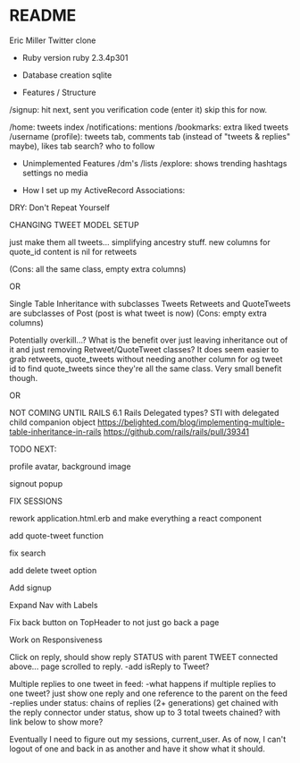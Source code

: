 # README

Eric Miller
Twitter clone

- Ruby version
  ruby 2.3.4p301
- Database creation
  sqlite

- Features / Structure

/signup: hit next, sent you verification code (enter it) skip this for now.

/home: tweets index
/notifications: mentions
/bookmarks: extra liked tweets
/username (profile): tweets tab, comments tab (instead of "tweets & replies" maybe), likes tab
search?
who to follow

- Unimplemented Features
  /dm's
  /lists
  /explore: shows trending hashtags
  settings
  no media

- How I set up my ActiveRecord Associations:

DRY: Don't Repeat Yourself

CHANGING TWEET MODEL SETUP

just make them all tweets... simplifying ancestry stuff. new columns for quote_id
content is nil for retweets

(Cons: all the same class, empty extra columns)

OR

Single Table Inheritance with subclasses
Tweets Retweets and QuoteTweets are subclasses of Post (post is what tweet is now)
(Cons: empty extra columns)

Potentially overkill...?
What is the benefit over just leaving inheritance out of it and just removing Retweet/QuoteTweet classes?
It does seem easier to grab retweets, quote_tweets without needing another column for og tweet id to find quote_tweets since they're all the same class. Very small benefit though.

OR

NOT COMING UNTIL RAILS 6.1
Rails Delegated types? STI with delegated child companion object
https://belighted.com/blog/implementing-multiple-table-inheritance-in-rails
https://github.com/rails/rails/pull/39341

TODO NEXT:

profile avatar, background image

signout popup

FIX SESSIONS

rework application.html.erb and make everything a react component

add quote-tweet function

fix search

add delete tweet option

Add signup

Expand Nav with Labels

Fix back button on TopHeader to not just go back a page

Work on Responsiveness

Click on reply, should show reply STATUS with parent TWEET connected above... page scrolled to reply.
-add isReply to Tweet?

Multiple replies to one tweet in feed:
-what happens if multiple replies to one tweet? just show one reply and one reference to the parent on the feed
-replies under status: chains of replies (2+ generations) get chained with the reply connector under status, show up to 3 total tweets chained? with link below to show more?

Eventually I need to figure out my sessions, current_user. As of now, I can't logout of one and back in as another and have it show what it should.
